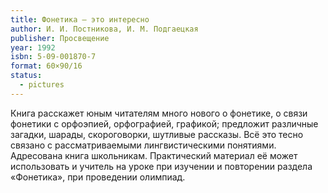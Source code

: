 ```yaml
---
title: Фонетика — это интересно
author: И. И. Постникова, И. М. Подгаецкая
publisher: Просвещение
year: 1992
isbn: 5-09-001870-7
format: 60×90/16
status:
  - pictures
---
```


Книга расскажет юным читателям много нового о фонетике, о связи фонетики с орфоэпией, орфографией, графикой; предложит различные загадки, шарады, скороговорки, шутливые рассказы. Всё это тесно связано с рассматриваемыми лингвистическими понятиями.
Адресована книга школьникам. Практический материал её может использовать и учитель на уроке при изучении и повторении раздела «Фонетика», при проведении олимпиад.
